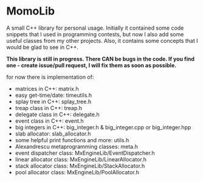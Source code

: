 # MomoLib
A small C++ library for personal usage. Initially it contained some code snippets that I used in programming contests, but now I also add some useful classes from my other projects. Also, it contains some concepts that I would be glad to see in C++.

**This library is still in progress. There CAN be bugs in the code. If you find one - create issue/pull request, I  will fix them as soon as possible.**

for now there is implementation of:
- matrices in C++: matrix.h
- easy get-time/date: timeutils.h
- splay tree in C++: splay_tree.h
- treap class in C++: treap.h
- delegate class in C++: delegate.h
- event class in C++: event.h
- big integers in C++: big_integer.h & big_integer.cpp or big_integer.hpp
- slab allocator: slab_allocator.h
- some helpful print functions and more: utils.h
- Alexandrescu metaprogramming classes: meta.h
- event dispatcher class: MxEngineLib/EventDispatcher.h
- linear allocator class: MxEngineLib/LinearAllocator.h
- stack allocator class: MxEngineLib/StackAllocator.h
- pool allocator class: MxEngineLib/PoolAllocator.h

